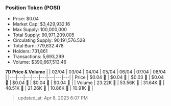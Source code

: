 
  ### Position Token (POSI)
  - Price: $0.04
  - Market Cap: $3,429,932.16
  - Max Supply: 100,000,000
  - Total Supply: 90,971,209.005
  - Circulating Supply: 90,191,576.528
  - Total Burn: 779,632.478
  - Holders: 731,861
  - Transactions: 5,693,299
  - Volume: $390,667,513.46

  **7D Price & Volume**
  | | 02&#x2F;04 | 03&#x2F;04 | 04&#x2F;04 | 05&#x2F;04 | 06&#x2F;04 | 07&#x2F;04 | 08&#x2F;04 |
  |---|---|---|---|---|---|---|---|
  | Price | $0.04 🔻 | $0.04 🔻 | $0.03 🔻 | $0.04 🚀 | $0.04 🚀 | $0.04 🔻 | $0.04 🔻 |
  | Volume | 23.22K 🚀 | 53.56K 🚀 | 31.64K 🔻 | 48.51K 🚀 | 21.26K 🔻 | 10.86K 🔻 | 10.91K 🚀 |

  > updated_at: Apr 8, 2023 6:07 PM
